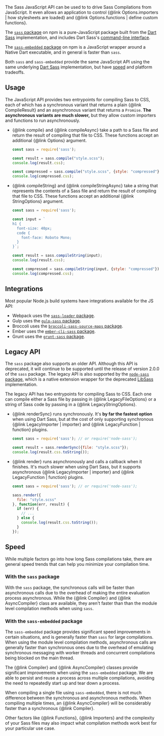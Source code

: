 The Sass JavaScript API can be used to to drive Sass Compilations from JavaScript. It even allows an application to control {@link Options.importers |
how stylesheets are loaded} and {@link Options.functions | define custom
functions}.

The [`sass` package] on npm is a pure-JavaScript package built from the [Dart
Sass] implementation, and includes Dart Sass's [command-line interface].

The [`sass-embedded` package] on npm is a JavaScript wrapper around a Native
Dart executable, and in general is faster than `sass`.

Both `sass` and `sass-embedded` provide the same JavaScript API
using the same underlying [Dart Sass] implementation, but have [speed] and
platform tradeoffs.

[`sass` package]: https://www.npmjs.com/package/sass
[Dart Sass]: https://sass-lang.com/dart-sass
[command-line interface]: https://sass-lang.com/documentation/cli/dart-sass
[`sass-embedded` package]: https://www.npmjs.com/package/sass-embedded
[speed]: #md:speed

## Usage

The JavaScript API provides two entrypoints for compiling Sass to CSS, each of
which has a synchronous variant that returns a plain {@link CompileResult} and
an asynchronous variant that returns a `Promise`. **The asynchronous variants
are much slower,** but they allow custom importers and functions to run
asynchronously.

* {@link compile} and {@link compileAsync} take a path to a Sass file and return
  the result of compiling that file to CSS. These functions accept an additional
  {@link Options} argument.

  ```js
  const sass = require('sass');

  const result = sass.compile("style.scss");
  console.log(result.css);

  const compressed = sass.compile("style.scss", {style: "compressed"});
  console.log(compressed.css);
  ```

* {@link compileString} and {@link compileStringAsync} take a string that
  represents the contents of a Sass file and return the result of compiling that
  file to CSS. These functions accept an additional {@link StringOptions}
  argument.

  ```js
  const sass = require('sass');

  const input = `
  h1 {
    font-size: 40px;
    code {
      font-face: Roboto Mono;
    }
  }`;

  const result = sass.compileString(input);
  console.log(result.css);

  const compressed = sass.compileString(input, {style: "compressed"});
  console.log(compressed.css);
  ```

## Integrations

Most popular Node.js build systems have integrations available for the JS API:

* Webpack uses the [`sass-loader` package].
* Gulp uses the [`gulp-sass` package].
* Broccoli uses the [`broccoli-sass-source-maps` package].
* Ember uses the [`ember-cli-sass` package].
* Grunt uses the [`grunt-sass` package].

[`sass-loader` package]: https://www.npmjs.com/package/sass-loader
[`gulp-sass` package]: https://www.npmjs.com/package/gulp-sass
[`broccoli-sass-source-maps` package]: https://www.npmjs.com/package/broccoli-sass-source-maps
[`ember-cli-sass` package]: https://www.npmjs.com/package/ember-cli-sass
[`grunt-sass` package]: https://www.npmjs.com/package/grunt-sass

## Legacy API

The `sass` package also supports an older API. Although this API is deprecated,
it will continue to be supported until the release of version 2.0.0 of the
`sass` package. The legacy API is also supported by the [`node-sass` package],
which is a native extension wrapper for the deprecated [LibSass] implementation.

[`node-sass` package]: https://www.npmjs.com/package/node-sass
[LibSass]: https://sass-lang.com/libsass

The legacy API has two entrypoints for compiling Sass to CSS. Each one can
compile either a Sass file by passing in {@link LegacyFileOptions} or a string
of Sass code by passing in a {@link LegacyStringOptions}.

* {@link renderSync} runs synchronously. It's **by far the fastest option** when
  using Dart Sass, but at the cost of only supporting synchronous {@link
  LegacyImporter | importer} and {@link LegacyFunction | function} plugins.

  ```js
  const sass = require('sass'); // or require('node-sass');

  const result = sass.renderSync({file: "style.scss"});
  console.log(result.css.toString());
  ```

* {@link render} runs asynchronously and calls a callback when it finishes. It's
  much slower when using Dart Sass, but it supports asynchronous {@link
  LegacyImporter | importer} and {@link LegacyFunction | function} plugins.

  ```js
  const sass = require('sass'); // or require('node-sass');

  sass.render({
    file: "style.scss"
  }, function(err, result) {
    if (err) {
      // ...
    } else {
      console.log(result.css.toString());
    }
  });
  ```

## Speed

While multiple factors go into how long Sass compilations take, there are
general speed trends that can help you minimize your compilation time.

### With the `sass` package

With the `sass` package, the synchronous calls will be faster than asynchronous
calls due to the overhead of making the entire evaluation process asynchronous.
While the {@link Compiler} and {@link AsyncCompiler} class are available, they
aren't faster than than the module level compilation methods when using `sass`.

### With the `sass-embedded` package

The `sass-embedded` package provides significant speed improvements in certain
situations, and is generally faster than `sass` for large compilations. When
using the module level compilation methods, asynchronous calls are generally
faster than synchronous ones due to the overhead of emulating synchronous
messaging with worker threads and concurrent compilations being blocked on the
main thread.

The {@link Compiler} and {@link AsyncCompiler} classes provide significant
improvements when using the `sass-embedded` package. We are able to persist and
reuse a process across multiple compilations, avoiding the need to repeatedly
start up and tear down a process. 

When compiling a single file using `sass-embedded`, there is not much difference
between the synchronous and asynchronous methods. When compiling multiple times,
an {@link AsyncCompiler} will be considerably faster than a synchronous {@link
Compiler}.

Other factors like {@link Functions}, {@link Importers} and the complexity of
your Sass files may also impact what compilation methods work best for your
particular use case.
